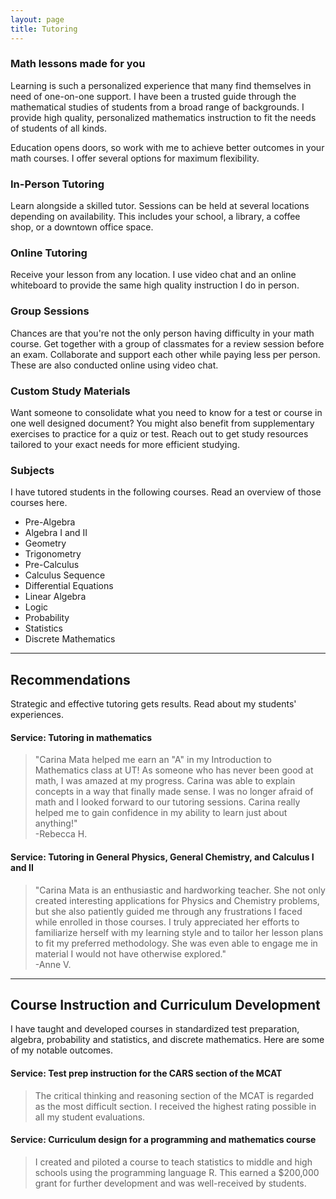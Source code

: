 ```yaml
---
layout: page
title: Tutoring
---
```



### Math lessons made for you

Learning is such a personalized experience that many find themselves in need of one-on-one support. I have been a trusted guide through the mathematical studies of students from a broad range of backgrounds. I provide high quality, personalized mathematics instruction to fit the needs of students of all kinds.

Education opens doors, so work with me to achieve better outcomes in your math courses. I offer several options for maximum flexibility.

### In-Person Tutoring


Learn alongside a skilled tutor. Sessions can be held at several locations depending on availability. This includes your school, a library, a coffee shop, or a downtown office space.


### Online Tutoring

Receive your lesson from any location. I use video chat and an online whiteboard to provide the same high quality instruction I do in person. 


### Group Sessions 

Chances are that you're not the only person having difficulty in your math course. Get together with a group of classmates for a review session before an exam. Collaborate and support each other while paying less per person. These are also conducted online using video chat.


### Custom Study Materials 


Want someone to consolidate what you need to know for a test or course in one well designed document? You might also benefit from supplementary exercises to practice for a quiz or test. Reach out to get study resources tailored to your exact needs for more efficient studying.  


### Subjects 

I have tutored students in the following courses. Read an overview of those courses here.


* Pre-Algebra
* Algebra I and II 
* Geometry
* Trigonometry
* Pre-Calculus
* Calculus Sequence
* Differential Equations
* Linear Algebra
* Logic
* Probability
* Statistics
* Discrete Mathematics


* * * 

## Recommendations


Strategic and effective tutoring gets results. Read about my students' experiences. 


#### Service: Tutoring in mathematics

> "Carina Mata helped me earn an "A" in my Introduction to Mathematics class at UT!  As someone who has never been good at math, I was amazed at my progress. Carina was able to explain concepts in a way that finally made sense.  I was no longer afraid of math and I looked forward to our tutoring sessions. Carina really helped me to gain confidence in my ability to learn just about anything!"  
-Rebecca H.  


#### Service: Tutoring in General Physics, General Chemistry, and Calculus I and II


> "Carina Mata is an enthusiastic and hardworking teacher. She not only created interesting applications for Physics and Chemistry problems, but she also patiently guided me through any frustrations I faced while enrolled in those courses. I truly appreciated her efforts to familiarize herself with my learning style and to tailor her lesson plans to fit my preferred methodology. She was even able to engage me in material I would not have otherwise explored."  
-Anne V.  


*** 

## Course Instruction and Curriculum Development

I have taught and developed courses in standardized test preparation, algebra, probability and statistics, and discrete mathematics. Here are some of my notable outcomes. 


#### Service: Test prep instruction for the CARS section of the MCAT 

> The critical thinking and reasoning section of the MCAT is regarded as the most difficult section. I received the highest rating possible in all my student evaluations. 


#### Service: Curriculum design for a programming and mathematics course


> I created and piloted a course to teach statistics to middle and high schools using the programming language R. This earned a $200,000 grant for further development and was well-received by students. 





